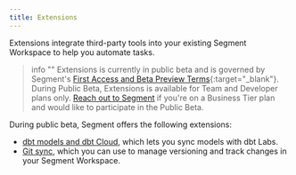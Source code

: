 ```yaml
---
title: Extensions
---
```


Extensions integrate third-party tools into your existing Segment Workspace to help you automate tasks. 

> info ""
> Extensions is currently in public beta and is governed by Segment's [First Access and Beta Preview Terms](https://www.twilio.com/en-us/legal/tos){:target="_blank"}. During Public Beta, Extensions is available for Team and Developer plans only. [Reach out to Segment](mailto:friends@segment.com) if you're on a Business Tier plan and would like to participate in the Public Beta.

During public beta, Segment offers the following extensions:

- [dbt models and dbt Cloud](/docs/segment-app/extensions/dbt), which lets you sync models with dbt Labs.
- [Git sync](/docs/segment-app/extensions/dbt), which you can use to manage versioning and track changes in your Segment Workspace.
